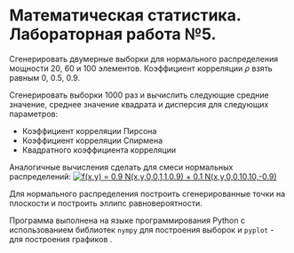 # Математическая статистика. Лабораторная работа №5.

Сгенерировать двумерные выборки для нормального распределения мощности 20, 60 и 100 элементов. Коэффициент корреляции $\rho$ взять равным 0, 0.5, 0.9.

Сгенерировать выборки 1000 раз и вычислить следующие средние значение, среднее значение квадрата и дисперсия для следующих параметров:
- Коэффициент корреляции Пирсона
- Коэффициент корреляции Спирмена
- Квадратного коэффициента корреляции

Аналогичные вычисления сделать для смеси нормальных распределений:
<a href="https://www.codecogs.com/eqnedit.php?latex=f(x,y)&space;=&space;0.9&space;N(x,y,0,0,1,1,0.9)&space;&plus;&space;0.1&space;N(x,y,0,0,10,10,-0.9)" target="_blank"><img src="https://latex.codecogs.com/gif.latex?f(x,y)&space;=&space;0.9&space;N(x,y,0,0,1,1,0.9)&space;&plus;&space;0.1&space;N(x,y,0,0,10,10,-0.9)" title="f(x,y) = 0.9 N(x,y,0,0,1,1,0.9) + 0.1 N(x,y,0,0,10,10,-0.9)" /></a>

Для нормального распределения построить сгенерированные точки на плоскости и построить эллипс равновероятности.

Программа выполнена на языке программирования Python с использованием библиотек ```nympy``` для построения выборок и ```pyplot``` - для построения графиков . 
